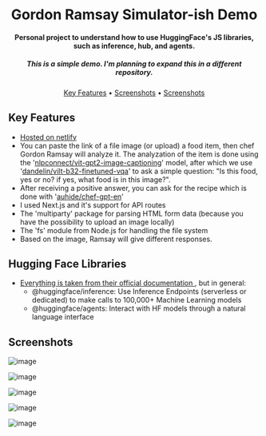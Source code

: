 <h1 align="center">
  Gordon Ramsay Simulator-ish Demo
  <br>
</h1>

<h4 align="center">Personal project to understand how to use HuggingFace's JS libraries, such as inference, hub, and agents.</h4>
<h5 align="center"> This is a simple demo. I'm planning to expand this in a different repository. </h5>

<p align="center">
  <a href="#key-features">Key Features</a> •
  <a href="#screenshots">Screenshots</a> •
  <a href="#HuggingFace">Screenshots</a>
</p>

## Key Features

* <a href="https://gordon-ramsay-sim-demo.netlify.app/">Hosted on netlify</a>
* You can paste the link of a file image (or upload) a food item, then chef Gordon Ramsay will analyze it. The analyzation of the item is done using the '<a href="https://huggingface.co/nlpconnect/vit-gpt2-image-captioning">nlpconnect/vit-gpt2-image-captioning</a>' model, after which we use '<a href="https://huggingface.co/dandelin/vilt-b32-finetuned-vqa">dandelin/vilt-b32-finetuned-vqa</a>' to ask a simple question: "Is this food, yes or no? if yes, what food is in this image?".
* After receiving a positive answer, you can ask for the recipe which is done with '<a href="https://huggingface.co/auhide/chef-gpt-en">auhide/chef-gpt-en</a>'
* I used Next.js and it's support for API routes
* The 'multiparty' package for parsing HTML form data (because you have the possibility to upload an image locally)
* The 'fs' module from Node.js for handling the file system
* Based on the image, Ramsay will give different responses.

## Hugging Face Libraries

* <a href="https://huggingface.co/docs/huggingface.js/en/index"> Everything is taken from their official documentation </a>, but in general:
  * @huggingface/inference: Use Inference Endpoints (serverless or dedicated) to make calls to 100,000+ Machine Learning models
  * @huggingface/agents: Interact with HF models through a natural language interface

## Screenshots


![image](https://github.com/VadeanFlaviuAlexandru/Gordon-Ramsay-Simulator-ish-Demo/assets/103831098/e5032e75-2006-4efa-8809-956a19392631)

![image](https://github.com/VadeanFlaviuAlexandru/Gordon-Ramsay-Simulator-ish-Demo/assets/103831098/001516bf-fb05-4af3-a859-0f348847f6e3)

![image](https://github.com/VadeanFlaviuAlexandru/Gordon-Ramsay-Simulator-ish-Demo/assets/103831098/0b89f49f-62bd-4e92-9ebe-9d4c6afd9405)

![image](https://github.com/VadeanFlaviuAlexandru/Gordon-Ramsay-Simulator-ish-Demo/assets/103831098/26c69f1f-1286-4fdd-b092-b1b9fd2af04e)

![image](https://github.com/VadeanFlaviuAlexandru/Gordon-Ramsay-Simulator-ish-Demo/assets/103831098/94d34ade-5254-4e3b-a198-0ccb37151538)
